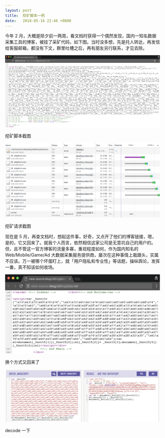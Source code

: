```yaml
---
layout: post
title:  挖矿脚本一例
date:   2018-05-16 22:46 +0800
---
```


今年 2 月，大概是除夕前一两周，看文档时获得一个偶然发现，国内一知名数据采集工具的博客，被挂了采矿代码，如下图。当时没多想，先是托人转达，再发信给客服邮箱，都没有下文，群里吐槽之后，再有朋友另行联系，才见去除。

![1](/files/2018/05/16/btd.png)

<figcaption>挖矿脚本截图</figcaption>

![2](/files/2018/05/16/btd2.png)

<figcaption>挖矿请求截图</figcaption>

现在是 5 月，再查文档时，想起这件事，好奇，又点开了他们的博客链接，嗯，是的，它又回来了。就我个人而言，依然相信这家公司是无意坑自己的用户的。但，且不管这一官方博客的流量多寡，重视程度如何，作为国内知名的 Web/Mobile/Game/Ad 大数据采集服务提供商，屡次在这种事情上栽跟头，实属不应该。万一被哪个坏蛋盯上，就「用户隐私和专业性」等话题，操纵舆论，发挥一番，真不知该如何收场。

![3](/files/2018/05/16/btd5.png)

<figcaption>换个方式又回来了</figcaption>

![4](/files/2018/05/16/js-nicify.png)

<figcaption>decode 一下</figcaption>

